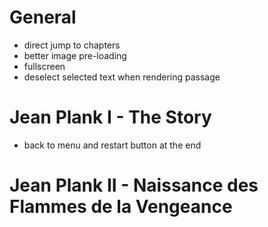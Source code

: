 # General
- direct jump to chapters
- better image pre-loading
- fullscreen
- deselect selected text when rendering passage


# Jean Plank I - The Story
- back to menu and restart button at the end


# Jean Plank II - Naissance des Flammes de la Vengeance
